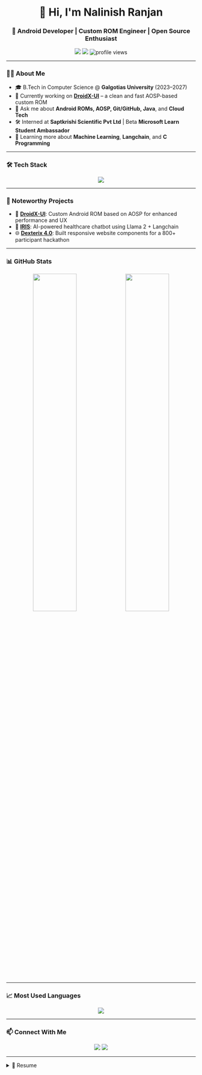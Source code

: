 <h1 align="center">👋 Hi, I'm Nalinish Ranjan</h1>
<h3 align="center">🚀 Android Developer | Custom ROM Engineer | Open Source Enthusiast</h3>

<p align="center">
  <a href="https://linkedin.com/in/nranjan17"><img src="https://img.shields.io/badge/LinkedIn-nranjan17-blue?style=flat&logo=linkedin" /></a>
  <a href="mailto:nalinishranjan05@gmail.com"><img src="https://img.shields.io/badge/Email-nalinishranjan05@gmail.com-red?style=flat&logo=gmail" /></a>
  <img src="https://komarev.com/ghpvc/?username=NRanjan-17&style=flat-square&color=blue" alt="profile views" />
</p>

---

### 👨‍💻 About Me

- 🎓 B.Tech in Computer Science @ **Galgotias University** (2023–2027)
- 🔭 Currently working on **[DroidX-UI](https://github.com/DroidX-UI/)** – a clean and fast AOSP-based custom ROM
- 💬 Ask me about **Android ROMs, AOSP, Git/GitHub, Java**, and **Cloud Tech**
- 🛠️ Interned at **Saptkrishi Scientific Pvt Ltd** | Beta **Microsoft Learn Student Ambassador**
- 🌱 Learning more about **Machine Learning**, **Langchain**, and **C Programming**

---

### 🛠 Tech Stack

<p align="center">
  <img src="https://skillicons.dev/icons?i=androidstudio,java,python,c,git,github,mysql,linux,bash,figma" />
</p>

---

### 🚀 Noteworthy Projects

- 📱 **[DroidX-UI](https://github.com/DroidX-UI/)**: Custom Android ROM based on AOSP for enhanced performance and UX  
- 🤖 **[IRIS](https://github.com/NRanjan-17/IRIS)**: AI-powered healthcare chatbot using Llama 2 + Langchain  
- 🌐 **[Dexterix 4.0](https://github.com/technojam/4.0)**: Built responsive website components for a 800+ participant hackathon

---

### 📊 GitHub Stats

<p align="center">
  <img src="https://github-readme-stats.vercel.app/api?username=NRanjan-17&show_icons=true&theme=tokyonight&hide_border=true" width="48%" />
  <img src="https://github-readme-streak-stats.herokuapp.com/?user=NRanjan-17&theme=tokyonight&hide_border=true" width="48%" />
</p>

---

### 📈 Most Used Languages

<p align="center">
  <img src="https://github-readme-stats.vercel.app/api/top-langs/?username=NRanjan-17&layout=compact&theme=tokyonight&hide_border=true" />
</p>

---

### 📫 Connect With Me

<p align="center">
  <a href="https://linkedin.com/in/nranjan17"><img src="https://img.shields.io/badge/LinkedIn-nranjan17-blue?style=for-the-badge&logo=linkedin" /></a>
  <a href="mailto:nalinishranjan05@gmail.com"><img src="https://img.shields.io/badge/Gmail-nalinishranjan05@gmail.com-red?style=for-the-badge&logo=gmail" /></a>
</p>

---

<details>
  <summary>📜 Resume</summary>
  <p>You can download/view my full resume <a href="https://github.com/NRanjan-17/NRanjan-17/raw/main/Resume.pdf">here</a>.</p>
</details>
